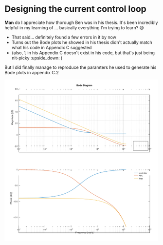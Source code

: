 # Designing the current control loop

**Man** do I appreciate how thorough Ben was in his thesis. It's been incredibly helpful in my
learning of ... basically everything I'm trying to learn? :sweat_smile:
- That said... definitely found a few errors in it by now
- Turns out the Bode plots he showed in his thesis didn't actually match what his code in Appendix C suggested
- (also, `l` in his Appendix C doesn't exist in his code, but that's just being nit-picky :upside_down: )

But I did finally manage to reproduce the paramters he used to generate his Bode plots in appendix C.2

  ![](images/2021-09-18-21-40-17.png)

